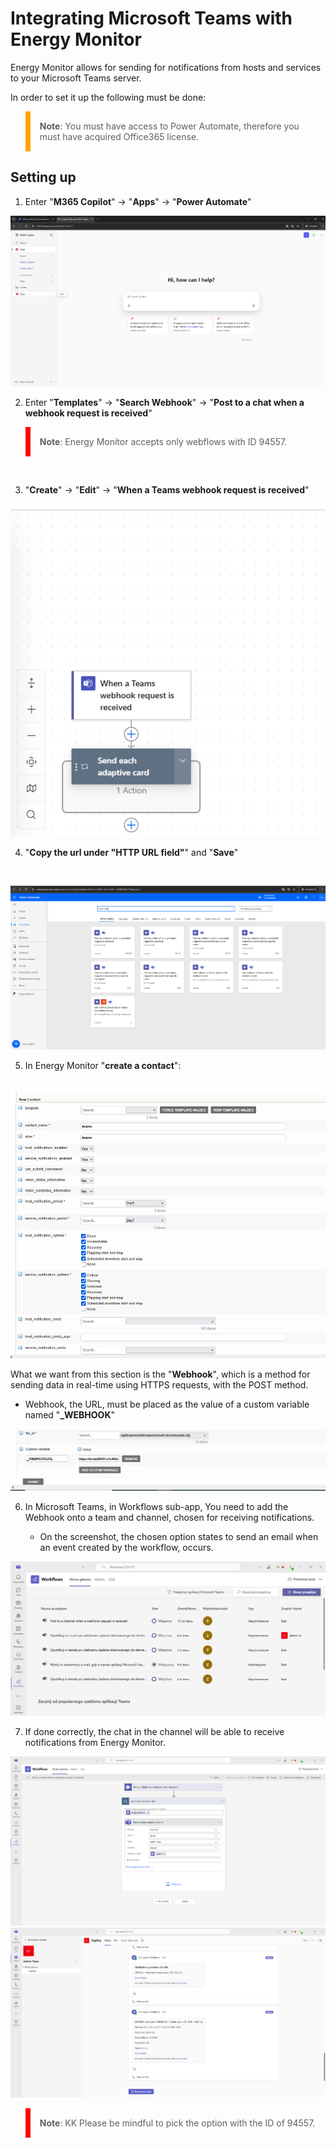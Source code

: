 # Integrating Microsoft Teams with Energy Monitor

Energy Monitor allows for sending for notifications from hosts and services to your Microsoft Teams server. 

In order to set it up the following must be done:

<blockquote style="border-left: 8px solid orange; padding: 15px;"> <b>Note</b>: 
You must have access to Power Automate, therefore you must have acquired Office365 license. 
</blockquote>

## Setting up 

1. Enter "**M365 Copilot**" -> "**Apps**" -> "**Power Automate**"


![Integration_with_MSTeams](/media/08_00_00_01_Integration_with_MSTeams.png)

2. Enter "**Templates**" -> "**Search Webhook**" -> "**Post to a chat when a webhook request is received**"

<blockquote style="border-left: 8px solid red; padding: 15px;"> <b>Note</b>: 
Energy Monitor accepts only webflows with ID 94557.
</blockquote>
<br>

3. "**Create**" -> "**Edit**" -> "**When a Teams webhook request is received**"

![Integration_with_MSTeams](/media/08_00_00_02_Integration_with_MSTeams.png)

4. "**Copy the url under "HTTP URL field"**" and "**Save**"

<br>

![Integration_with_MSTeams](/media/08_00_00_04_Integration_with_MSTeams.png)

5. In Energy Monitor "**create a contact**":

![Integration_with_MSTeams](/media/08_00_00_05_Integration_with_MSTeams.png)


What we want from this section is the "**Webhook**", which is a method for sending data in real-time using HTTPS requests, with the POST method. 

-   Webhook, the URL, must be placed as the value of a custom variable named "**_WEBHOOK**" 

![Integration_with_MSTeams](/media/08_00_00_06_Integration_with_MSTeams.png)

6.  In Microsoft Teams, in Workflows sub-app, You need to add the Webhook onto a team and channel, chosen for receiving notifications. 

    -   On the screenshot, the chosen option states to send an email when an event created by the workflow, occurs.

![Integration_with_MSTeams](/media/08_00_00_07_Integration_with_MSTeams.png)

7. If done correctly, the chat in the channel will be able to receive notifications from Energy Monitor. 

![Integration_with_MSTeams](/media/08_00_00_08_Integration_with_MSTeams.png)
![Integration_with_MSTeams](/media/08_00_00_09_Integration_with_MSTeams.png)

<blockquote style="border-left: 8px solid red; padding: 15px;"> <b>Note</b>: KK
Please be mindful to pick the option with the ID of 94557. 
</blockquote>
<br>




